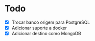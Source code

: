 # Todo
- [x] Trocar banco origem para PostgreSQL
- [x] Adicionar suporte a docker
- [x] Adicionar destino como MongoDB  
